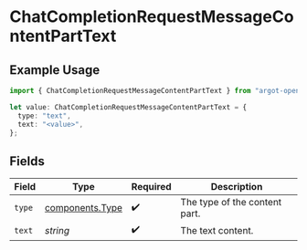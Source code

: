 # ChatCompletionRequestMessageContentPartText

## Example Usage

```typescript
import { ChatCompletionRequestMessageContentPartText } from "argot-open-ai/models/components";

let value: ChatCompletionRequestMessageContentPartText = {
  type: "text",
  text: "<value>",
};
```

## Fields

| Field                                              | Type                                               | Required                                           | Description                                        |
| -------------------------------------------------- | -------------------------------------------------- | -------------------------------------------------- | -------------------------------------------------- |
| `type`                                             | [components.Type](../../models/components/type.md) | :heavy_check_mark:                                 | The type of the content part.                      |
| `text`                                             | *string*                                           | :heavy_check_mark:                                 | The text content.                                  |